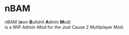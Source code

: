 nBAM
====

nBAM (**n**on-**B**ullshit **A**dmin **M**od)  
is a WIP Admin-Mod for the Just Cause 2 Multiplayer Mod.
